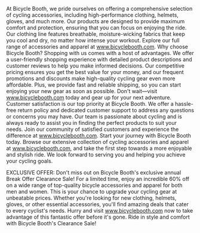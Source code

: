 At Bicycle Booth, we pride ourselves on offering a comprehensive selection of cycling accessories, including high-performance clothing, helmets, gloves, and much more. Our products are designed to provide maximum comfort and protection, ensuring that you can focus on enjoying the ride. Our clothing line features breathable, moisture-wicking fabrics that keep you cool and dry, no matter how intense your workout. Explore our full range of accessories and apparel at www.bicyclebooth.com.
Why choose Bicycle Booth? Shopping with us comes with a host of advantages. We offer a user-friendly shopping experience with detailed product descriptions and customer reviews to help you make informed decisions. Our competitive pricing ensures you get the best value for your money, and our frequent promotions and discounts make high-quality cycling gear even more affordable. Plus, we provide fast and reliable shipping, so you can start enjoying your new gear as soon as possible. Don't wait—visit www.bicyclebooth.com today and gear up for your next adventure.
Customer satisfaction is our top priority at Bicycle Booth. We offer a hassle-free return policy and dedicated customer support to address any questions or concerns you may have. Our team is passionate about cycling and is always ready to assist you in finding the perfect products to suit your needs. Join our community of satisfied customers and experience the difference at www.bicyclebooth.com.
Start your journey with Bicycle Booth today. Browse our extensive collection of cycling accessories and apparel at www.bicyclebooth.com, and take the first step towards a more enjoyable and stylish ride. We look forward to serving you and helping you achieve your cycling goals.
	

EXCLUSIVE OFFER:
Don't miss out on Bicycle Booth's exclusive annual Break Offer Clearance Sale! For a limited time, enjoy an incredible 60% off on a wide range of top-quality bicycle accessories and apparel for both men and women. This is your chance to upgrade your cycling gear at unbeatable prices. Whether you're looking for new clothing, helmets, gloves, or other essential accessories, you'll find amazing deals that cater to every cyclist's needs. Hurry and visit www.bicyclebooth.com now to take advantage of this fantastic offer before it's gone. Ride in style and comfort with Bicycle Booth's Clearance Sale!
